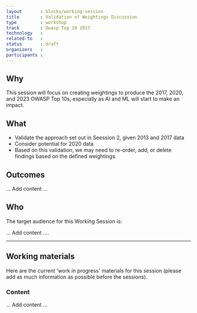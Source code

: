 ```yaml
---
layout       : blocks/working-session
title        : Validation of Weightings Discussion 
type         : workshop
track        : Owasp Top 10 2017
technology   : 
related-to   :
status       : draft
organizers   :
participants :
---
```


## Why

This session will focus on creating weightings to produce the 2017, 2020, and 2023 OWASP Top 10s, especially as AI and ML will start to make an impact.

## What

 - Validate the approach set out in Seession 2, given 2013 and 2017 data
 - Consider potential for 2020 data
 - Based on this validation, we may need to re-order, add, or delete findings based on the defined weightings. 
 
## Outcomes

... Add content ...

## Who

The target audience for this Working Session is:

 ... Add content ....
 
 --- 

## Working materials

Here are the current 'work in progress' materials for this session (please add as much information as possible before the sessions).

### Content

... Add content ...
